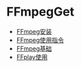 # FFmpegGet

* [FFmpeg安装](https://github.com/wenchao8023/FFmpegGet/blob/master/mds/FFmpeg-install.md)
* [FFmpeg使用指令](https://github.com/wenchao8023/FFmpegGet/blob/master/mds/FFmpeg-tutorial.md)
* [FFmpeg基础](https://github.com/wenchao8023/FFmpegGet/blob/master/mds/FFmpeg-baseusing.md)
* [FFplay使用](https://github.com/wenchao8023/FFmpegGet/blob/master/mds/FFplay-using.md)
